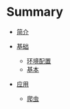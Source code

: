 # Summary

* [简介](README.md)

* [基础]()
    * [环境配置](./BASE/Environment.md)
    * [基本](./BASE/Basic.md)

* [应用]()
    * [爬虫](./应用/Spider.md)

    